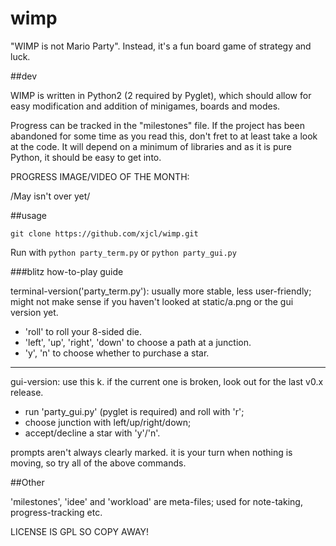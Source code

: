 wimp
====

"WIMP is not Mario Party". Instead, it's a fun board game of strategy and luck.

##dev

WIMP is written in Python2 (2 required by Pyglet), which should allow for easy
modification and addition of minigames, boards and modes.

Progress can be tracked in the "milestones" file. If the project has been
abandoned for some time as you read this, don't fret to at least take a look
at the code. It will depend on a minimum of libraries and as it is pure Python,
it should be easy to get into.

PROGRESS IMAGE/VIDEO OF THE MONTH:

/May isn't over yet/

##usage

`git clone https://github.com/xjcl/wimp.git`

Run with `python party_term.py` or `python party_gui.py`

###blitz how-to-play guide

terminal-version('party_term.py'): usually more stable, less user-friendly;
might not make sense if you haven't looked at static/a.png or the gui version yet.

* 'roll' to roll your 8-sided die.
* 'left', 'up', 'right', 'down' to choose a path at a junction.
* 'y', 'n' to choose whether to purchase a star.

-------------------------

gui-version: use this k. if the current one is broken,
look out for the last v0.x release.

* run 'party_gui.py' (pyglet is required) and roll with 'r';
* choose junction with left/up/right/down;
* accept/decline a star with 'y'/'n'.

prompts aren't always clearly marked. it is your turn when
nothing is moving, so try all of the above commands.

##Other

'milestones', 'idee' and 'workload' are meta-files;
used for note-taking, progress-tracking etc.

LICENSE IS GPL SO COPY AWAY!

